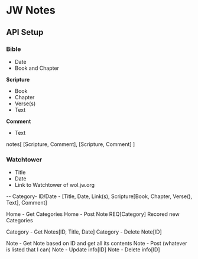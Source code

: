# JW Notes

## API Setup

### Bible

- Date
- Book and Chapter

**Scripture**
- Book
- Chapter
- Verse(s)
- Text

**Comment**

- Text


notes[ [Scripture, Comment], [Scripture, Comment] ]

### Watchtower

- Title
- Date
- Link to Watchtower of wol.jw.org



-- Category- ID/Date - [Title, Date, Link(s), Scripture[Book, Chapter, Verse(), Text], Comment]

Home - Get Categories
Home - Post Note REQ[Category] Recored new Categories

Category - Get Notes[ID, Title, Date]
Category - Delete Note[ID]

Note - Get Note based on ID and get all its contents
Note - Post (whatever is listed that I can)
Note - Update info[ID]
Note - Delete info[ID]
